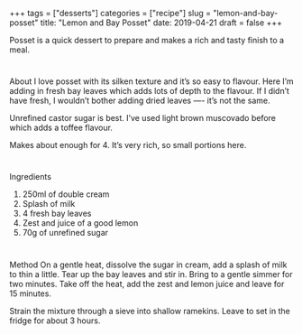 +++
tags = ["desserts"]
categories = ["recipe"]
slug = "lemon-and-bay-posset"
title: "Lemon and Bay Posset"
date: 2019-04-21
draft = false
+++

Posset is a quick dessert to prepare and makes a rich and tasty finish to a meal.

<!--more-->

#
About
I love posset with its silken texture and it’s so easy to flavour. Here I’m adding in fresh bay leaves which adds lots of depth to the flavour. If I didn’t have fresh, I wouldn’t bother adding dried leaves —- it’s not the same.

Unrefined castor sugar is best. I’ve used light brown muscovado before which adds a toffee flavour.

Makes about enough for 4. It’s very rich, so small portions here.

#
Ingredients
1. 250ml of double cream
2. Splash of milk
2. 4 fresh bay leaves
3. Zest and juice of a good lemon
4. 70g of unrefined sugar

#
Method
On a gentle heat, dissolve the sugar in cream, add a splash of milk to thin a little. Tear up the bay leaves and stir in. Bring to a gentle simmer for two minutes. Take off the heat, add the zest and lemon juice and leave for 15 minutes.

Strain the mixture through a sieve into shallow ramekins. Leave to set in the fridge for about 3 hours.
